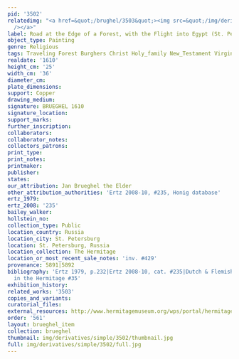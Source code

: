 ```yaml
---
pid: '3502'
relatedimg: "<a href=&quot;/brughel/3503&quot;><img src=&quot;/img/derivatives/simple/3503/thumbnail.jpg&quot;
  /></a>"
label: Road at the Edge of a Forest, with the Flight into Egypt (St. Petersburg)
object_type: Painting
genre: Religious
tags: Traveling Forest Burghers Christ Holy_family New_Testament Virgin_Mary Road
realdate: '1610'
height_cm: '25'
width_cm: '36'
diameter_cm: 
plate_dimensions: 
support: Copper
drawing_medium: 
signature: BRUEGHEL 1610
signature_location: 
support_marks: 
further_inscription: 
collaborators: 
collaborator_notes: 
collectors_patrons: 
print_type: 
print_notes: 
printmaker: 
publisher: 
states: 
our_attribution: Jan Brueghel the Elder
other_attribution_authorities: 'Ertz 2008-10, #235, Honig database'
ertz_1979: 
ertz_2008: '235'
bailey_walker: 
hollstein_no: 
collection_type: Public
location_country: Russia
location_city: St. Petersburg
location: St. Petersburg, Russia
location_collection: The Hermitage
location_or_most_recent_sale_notes: 'inv. #429'
provenance: 5891|5892
bibliography: 'Ertz 1979, p.232|Ertz 2008-10, cat. #235|Dutch & Flemish Paintings
  in the Hermitage #35'
exhibition_history: 
related_works: '3503'
copies_and_variants: 
curatorial_files: 
external_resources: http://www.hermitagemuseum.org/wps/portal/hermitage/digital-collection/01.+Paintings/48125/?lng=en
order: '561'
layout: brueghel_item
collection: brueghel
thumbnail: img/derivatives/simple/3502/thumbnail.jpg
full: img/derivatives/simple/3502/full.jpg
---
```

